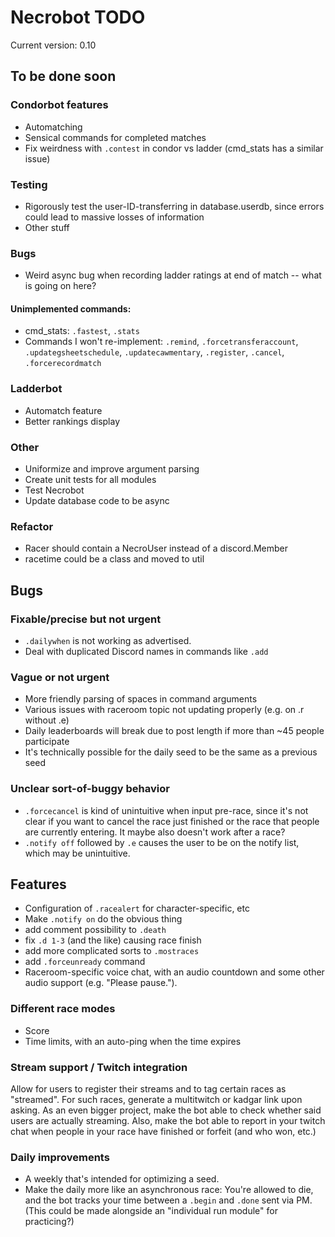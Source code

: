 # Necrobot TODO

Current version: 0.10

## To be done soon

### Condorbot features

- Automatching
- Sensical commands for completed matches
- Fix weirdness with `.contest` in condor vs ladder (cmd_stats has a similar issue)

### Testing

- Rigorously test the user-ID-transferring in database.userdb, since errors could lead to massive losses 
of information
- Other stuff

### Bugs

- Weird async bug when recording ladder ratings at end of match -- what is going on here?

#### Unimplemented commands:

- cmd_stats: `.fastest`, `.stats` 
- Commands I won't re-implement:  `.remind`, `.forcetransferaccount`, `.updategsheetschedule`, `.updatecawmentary`,
`.register`, `.cancel`, `.forcerecordmatch`

### Ladderbot

- Automatch feature
- Better rankings display

### Other

- Uniformize and improve argument parsing
- Create unit tests for all modules
- Test Necrobot
- Update database code to be async

### Refactor

- Racer should contain a NecroUser instead of a discord.Member
- racetime could be a class and moved to util

## Bugs

### Fixable/precise but not urgent

- `.dailywhen` is not working as advertised.
- Deal with duplicated Discord names in commands like `.add`
 
### Vague or not urgent

- More friendly parsing of spaces in command arguments
- Various issues with raceroom topic not updating properly (e.g. on .r without .e)
- Daily leaderboards will break due to post length if more than ~45 people participate
- It's technically possible for the daily seed to be the same as a previous seed

### Unclear sort-of-buggy behavior

- `.forcecancel` is kind of unintuitive when input pre-race, since it's not clear if you want to cancel the race
just finished or the race that people are currently entering. It maybe also doesn't work after a race?
- `.notify off` followed by `.e` causes the user to be on the notify list, which may be unintuitive.

## Features

- Configuration of `.racealert` for character-specific, etc
- Make `.notify on` do the obvious thing
- add comment possibility to `.death`
- fix `.d 1-3` (and the like) causing race finish
- add more complicated sorts to `.mostraces`
- add `.forceunready` command
- Raceroom-specific voice chat, with an audio countdown and some other audio support (e.g. "Please pause.").

### Different race modes

- Score
- Time limits, with an auto-ping when the time expires

### Stream support / Twitch integration

Allow for users to register their streams and to tag certain races as "streamed". For such races, generate 
a multitwitch or kadgar link upon asking. As an even bigger project, make the bot able to check whether said 
users are actually streaming. Also, make the bot able to report in your twitch chat when people in your race 
have finished or forfeit (and who won, etc.)

### Daily improvements

- A weekly that's intended for optimizing a seed.
- Make the daily more like an asynchronous race: You're allowed to die, and the bot tracks your time between a
`.begin` and `.done` sent via PM. (This could be made alongside an "individual run module" for practicing?)

